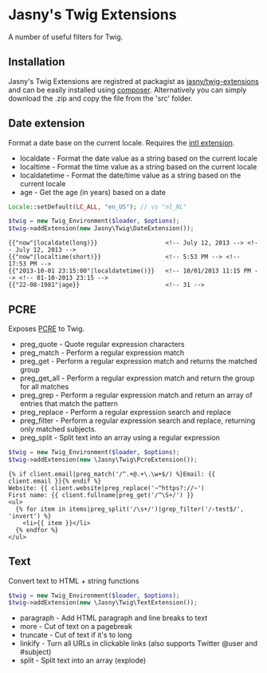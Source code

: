 Jasny's Twig Extensions
=======================

A number of useful filters for Twig.

## Installation ##

Jasny's Twig Extensions are registred at packagist as [jasny/twig-extensions](https://packagist.org/packages/jasny/twig-extensions)
and can be easily installed using [composer](http://getcomposer.org/). Alternatively you can simply download the .zip and copy
the file from the 'src' folder.


## Date extension ##

Format a date base on the current locale. Requires the [intl extension](http://www.php.net/intl).

* localdate     - Format the date value as a string based on the current locale
* localtime     - Format the time value as a string based on the current locale
* localdatetime - Format the date/time value as a string based on the current locale
* age           - Get the age (in years) based on a date

```php
Locale::setDefault(LC_ALL, "en_US"); // vs "nl_NL"

$twig = new Twig_Environment($loader, $options);
$twig->addExtension(new Jasny\Twig\DateExtension());
```

```
{{"now"|localdate(long)}}                   <!-- July 12, 2013 --> <!-- July 12, 2013 -->
{{"now"|localtime(short)}}                  <!-- 5:53 PM --> <!-- 17:53 PM -->
{{"2013-10-01 23:15:00"|localdatetime()}}   <!-- 10/01/2013 11:15 PM --> <!-- 01-10-2013 23:15 -->
{{"22-08-1981"|age}}                        <!-- 31 -->
```


## PCRE ##

Exposes [PCRE](http://www.php.net/pcre) to Twig.

* preg_quote   - Quote regular expression characters
* preg_match   - Perform a regular expression match
* preg_get     - Perform a regular expression match and returns the matched group
* preg_get_all - Perform a regular expression match and return the group for all matches
* preg_grep    - Perform a regular expression match and return an array of entries that match the pattern
* preg_replace - Perform a regular expression search and replace
* preg_filter  - Perform a regular expression search and replace, returning only matched subjects.
* preg_split   - Split text into an array using a regular expression

```php
$twig = new Twig_Environment($loader, $options);
$twig->addExtension(new \Jasny\Twig\PcreExtension());
```

```
{% if client.email|preg_match('/^.+@.+\.\w+$/) %}Email: {{ client.email }}{% endif %}
Website: {{ client.website|preg_replace('~^https?://~')
First name: {{ client.fullname|preg_get('/^\S+/') }}
<ul>
  {% for item in items|preg_split('/\s+/')|grep_filter('/-test$/', 'invert') %}
    <li>{{ item }}</li>
  {% endfor %}
</ul>
```


## Text ##

Convert text to HTML + string functions

```php
$twig = new Twig_Environment($loader, $options);
$twig->addExtension(new \Jasny\Twig\TextExtension());
```

* paragraph - Add HTML paragraph and line breaks to text
* more - Cut of text on a pagebreak
* truncate - Cut of text if it's to long
* linkify - Turn all URLs in clickable links (also supports Twitter @user and #subject)
* split - Split text into an array (explode)

